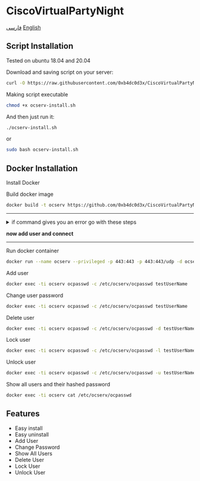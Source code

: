 # CiscoVirtualPartyNight


[فارسی](./READMEFA.md) [English](./README.md)

## Script Installation
Tested on ubuntu 18.04 and 20.04

Download and saving script on your server:
```bash
curl -O https://raw.githubusercontent.com/0xb4dc0d3x/CiscoVirtualPartyNight/main/ocserv-install.sh
```

Making script executable
```bash
chmod +x ocserv-install.sh
```

And then just run it:
```sh
./ocserv-install.sh
``` 
or
```sh
sudo bash ocserv-install.sh
``` 

## Docker Installation
Install Docker

Build docker image
```bash
docker build -t ocserv https://github.com/0xb4dc0d3x/CiscoVirtualPartyNight.git
```


------------

<details>
<summary>if command gives you an error go with these steps</summary>


<details>
<summary>Step 1</summary>

```bash
  git clone https://github.com/0xb4dc0d3x/CiscoVirtualPartyNight.git
```
  
<details>
<summary>Step 2</summary>
  
```bash
  cd CiscoVirtualPartyNight
```  
  
<details>
<summary>Part 3</summary>
  
```bash
  docker build -t "cisco:Dockerfile" .
```
  
<details>
<summary>Part 4</summary>
  
```bash
  docker run --name cisco --privileged -p 443:443 -p 443:443/udp -d cisco:Dockerfile
```  
</details>
</details>
</details>
</details>
</details>

**now add user and connect**

------------


Run docker container
```bash
docker run --name ocserv --privileged -p 443:443 -p 443:443/udp -d ocserv
```

Add user
```bash
docker exec -ti ocserv ocpasswd -c /etc/ocserv/ocpasswd testUserName
```

Change user password
```bash
docker exec -ti ocserv ocpasswd -c /etc/ocserv/ocpasswd testUserName
```

Delete user
```bash
docker exec -ti ocserv ocpasswd -c /etc/ocserv/ocpasswd -d testUserName
```

Lock user
```bash
docker exec -ti ocserv ocpasswd -c /etc/ocserv/ocpasswd -l testUserName
```

Unlock user
```bash
docker exec -ti ocserv ocpasswd -c /etc/ocserv/ocpasswd -u testUserName
```

Show all users and their hashed password
```bash
docker exec -ti ocserv cat /etc/ocserv/ocpasswd
```

## Features
- Easy install
- Easy uninstall
- Add User
- Change Password
- Show All Users
- Delete User
- Lock User
- Unlock User
